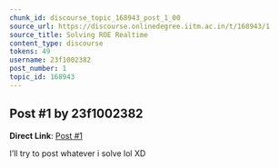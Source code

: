 ```yaml
---
chunk_id: discourse_topic_168943_post_1_00
source_url: https://discourse.onlinedegree.iitm.ac.in/t/168943/1
source_title: Solving ROE Realtime
content_type: discourse
tokens: 49
username: 23f1002382
post_number: 1
topic_id: 168943
---
```


## Post #1 by 23f1002382

**Direct Link**: [Post #1](https://discourse.onlinedegree.iitm.ac.in/t/168943/1)

I’ll try to post whatever i solve lol XD

